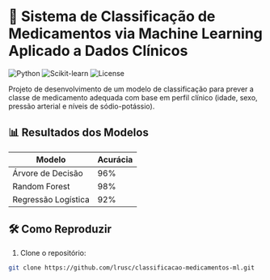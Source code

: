 # 🏥 Sistema de Classificação de Medicamentos via Machine Learning Aplicado a Dados Clínicos

![Python](https://img.shields.io/badge/Python-3.8%2B-blue)
![Scikit-learn](https://img.shields.io/badge/Scikit--learn-1.2.2-orange)
![License](https://img.shields.io/badge/License-MIT-green)

Projeto de desenvolvimento de um modelo de classificação para prever a classe de medicamento adequada com base em perfil clínico (idade, sexo, pressão arterial e níveis de sódio-potássio).

## 📊 Resultados dos Modelos
| Modelo               | Acurácia |
|----------------------|----------|
| Árvore de Decisão    | 96%     |
| Random Forest        | 98%     |
| Regressão Logística  | 92%      |

## 🛠️ Como Reproduzir
1. Clone o repositório:
```bash
git clone https://github.com/lrusc/classificacao-medicamentos-ml.git
